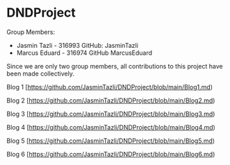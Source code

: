 # DNDProject

Group Members: 
- Jasmin Tazli - 316993
    GitHub: JasminTazli
- Marcus Eduard - 316974
    GitHub MarcusEduard

Since we are only two group members, all contributions to this project have been made collectively. 

Blog 1
[https://github.com/JasminTazli/DNDProject/blob/main/Blog1.md)

Blog 2 
[https://github.com/JasminTazli/DNDProject/blob/main/Blog2.md)

Blog 3 
[https://github.com/JasminTazli/DNDProject/blob/main/Blog3.md)

Blog 4
[https://github.com/JasminTazli/DNDProject/blob/main/Blog4.md) 

Blog 5
[https://github.com/JasminTazli/DNDProject/blob/main/Blog5.md)

Blog 6
[https://github.com/JasminTazli/DNDProject/blob/main/Blog6.md) 
